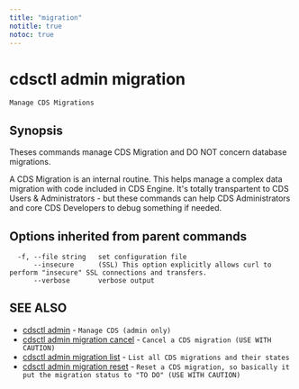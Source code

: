 ```yaml
---
title: "migration"
notitle: true
notoc: true
---
```

# cdsctl admin migration

`Manage CDS Migrations`

## Synopsis

Theses commands manage CDS Migration and DO NOT concern database migrations.
	
A CDS Migration is an internal routine. This helps manage a complex data migration with code included
in CDS Engine. It's totally transpartent to CDS Users & Administrators - but these commands can help
CDS Administrators and core CDS Developers to debug something if needed.
	

## Options inherited from parent commands

```
  -f, --file string   set configuration file
      --insecure      (SSL) This option explicitly allows curl to perform "insecure" SSL connections and transfers.
      --verbose       verbose output
```

## SEE ALSO

* [cdsctl admin](/docs/components/cdsctl/admin/)	 - `Manage CDS (admin only)`
* [cdsctl admin migration cancel](/docs/components/cdsctl/admin/migration/cancel/)	 - `Cancel a CDS migration (USE WITH CAUTION)`
* [cdsctl admin migration list](/docs/components/cdsctl/admin/migration/list/)	 - `List all CDS migrations and their states`
* [cdsctl admin migration reset](/docs/components/cdsctl/admin/migration/reset/)	 - `Reset a CDS migration, so basically it put the migration status to "TO DO" (USE WITH CAUTION)`


